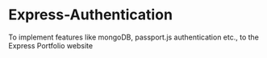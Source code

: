 # Express-Authentication
To implement features like mongoDB, passport.js authentication etc., to the Express Portfolio website
